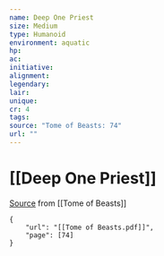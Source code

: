 ```yaml
---
name: Deep One Priest
size: Medium
type: Humanoid
environment: aquatic
hp: 
ac: 
initiative: 
alignment: 
legendary: 
lair: 
unique: 
cr: 4
tags: 
source: "Tome of Beasts: 74"
url: ""
---
```

# [[Deep One Priest]]

[Source](zotero://open-pdf/library/items/ULEQWHJM?page=74) from [[Tome of Beasts]]

```pdf
{
	"url": "[[Tome of Beasts.pdf]]",
	"page": [74]
}
```

